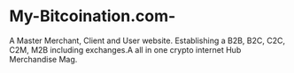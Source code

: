 # My-Bitcoination.com-
A Master Merchant, Client and User website. Establishing a B2B, B2C, C2C, C2M, M2B including exchanges.A all in one crypto internet Hub Merchandise Mag.
